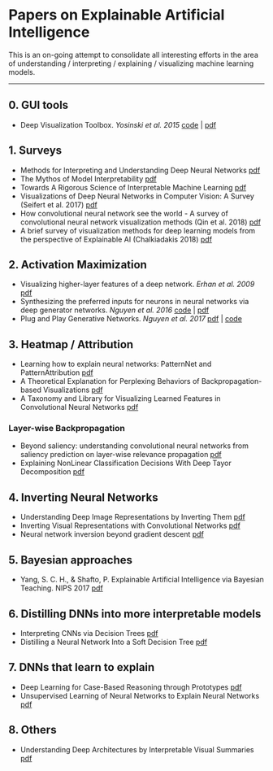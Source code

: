 # Papers on Explainable Artificial Intelligence

This is an on-going attempt to consolidate all interesting efforts in the area of understanding / interpreting / explaining / visualizing machine learning models.

---------------------------------------

## 0. GUI tools
* Deep Visualization Toolbox. _Yosinski et al. 2015_ [code](https://github.com/yosinski/deep-visualization-toolbox) | [pdf](http://yosinski.com/deepvis)

## 1. Surveys
* Methods for Interpreting and Understanding Deep Neural Networks [pdf](https://arxiv.org/pdf/1706.07979.pdf)
* The Mythos of Model Interpretability [pdf](https://arxiv.org/abs/1606.03490)
* Towards A Rigorous Science of Interpretable Machine Learning [pdf](https://arxiv.org/pdf/1702.08608.pdf)
* Visualizations of Deep Neural Networks in Computer Vision: A Survey (Seifert et al. 2017) [pdf](https://link.springer.com/chapter/10.1007/978-3-319-54024-5_6)
* How convolutional neural network see the world - A survey of convolutional neural network visualization methods (Qin et al. 2018) [pdf](https://arxiv.org/abs/1804.11191)
* A brief survey of visualization methods for deep learning models from the perspective of Explainable AI (Chalkiadakis 2018) [pdf](https://www.macs.hw.ac.uk/~ic14/IoannisChalkiadakis_RRR.pdf)

## 2. Activation Maximization
* Visualizing higher-layer features of a deep network. _Erhan et al. 2009_ [pdf](https://www.researchgate.net/publication/265022827_Visualizing_Higher-Layer_Features_of_a_Deep_Network)
* Synthesizing the preferred inputs for neurons in neural networks via deep generator networks. _Nguyen et al. 2016_ [code](https://github.com/Evolving-AI-Lab/synthesizing) | [pdf](anhnguyen.me/project/synthesizing)
* Plug and Play Generative Networks. _Nguyen et al. 2017_ [pdf](anhnguyen.me/project/ppgn/) | [code](https://github.com/Evolving-AI-Lab/ppgn)

## 3. Heatmap / Attribution
* Learning how to explain neural networks: PatternNet and PatternAttribution [pdf](https://arxiv.org/abs/1705.05598)
* A Theoretical Explanation for Perplexing Behaviors of Backpropagation-based Visualizations [pdf](https://arxiv.org/abs/1805.07039)
* A Taxonomy and Library for Visualizing Learned Features in Convolutional Neural Networks [pdf](https://arxiv.org/pdf/1606.07757.pdf)

### Layer-wise Backpropagation
* Beyond saliency: understanding convolutional neural networks from saliency prediction on layer-wise relevance propagation [pdf](https://arxiv.org/abs/1712.08268)
* Explaining NonLinear Classification Decisions With Deep Tayor Decomposition [pdf](https://arxiv.org/abs/1512.02479)

## 4. Inverting Neural Networks
* Understanding Deep Image Representations by Inverting Them [pdf](https://arxiv.org/abs/1412.0035)
* Inverting Visual Representations with Convolutional Networks [pdf](https://arxiv.org/abs/1506.02753)
* Neural network inversion beyond gradient descent [pdf](http://opt-ml.org/papers/OPT2017_paper_38.pdf)

## 5. Bayesian approaches

* Yang, S. C. H., & Shafto, P. Explainable Artificial Intelligence via Bayesian Teaching. NIPS 2017 [pdf](http://shaftolab.com/assets/papers/yangShafto_NIPS_2017_machine_teaching.pdf)

## 6. Distilling DNNs into more interpretable models
* Interpreting CNNs via Decision Trees [pdf](https://arxiv.org/abs/1802.00121)
* Distilling a Neural Network Into a Soft Decision Tree [pdf](https://arxiv.org/abs/1711.09784)

## 7. DNNs that learn to explain
* Deep Learning for Case-Based Reasoning through Prototypes [pdf](https://arxiv.org/pdf/1710.04806.pdf)
* Unsupervised Learning of Neural Networks to Explain Neural Networks [pdf](https://arxiv.org/abs/1805.07468)

## 8. Others
* Understanding Deep Architectures by Interpretable Visual Summaries [pdf](https://arxiv.org/pdf/1801.09103.pdf)
